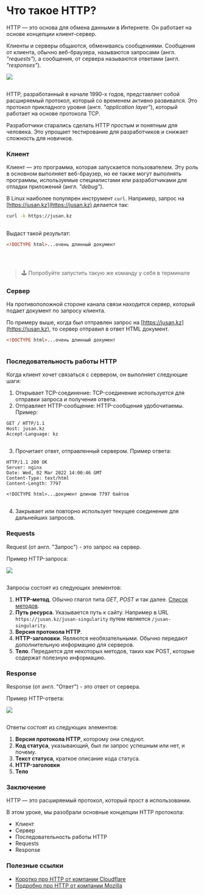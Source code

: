 # Что такое HTTP?

HTTP — это основа для обмена данными в Интернете. Он работает на основе концепции клиент-сервер.

Клиенты и серверы общаются, обмениваясь сообщениями. Сообщения от клиента, обычно веб-браузера, называются запросами (англ. *"requests"*), а сообщения, от сервера называются ответами (англ. *"responses"*).

![](https://ucarecdn.com/f8f5e8a3-6c31-41ad-aa75-a0f5c6e30c72/)

![](data:image/gif;base64,R0lGODlhAQABAPABAP///wAAACH5BAEKAAAALAAAAAABAAEAAAICRAEAOw== "Click and drag to move")

HTTP, разработанный в начале 1990-х годов, представляет собой расширяемый протокол, который со временем активно развивался. Это протокол прикладного уровня (англ. *"application layer"*), который работает на основе протокола TCP.

Разработчики старались сделать HTTP простым и понятным для человека. Это упрощает тестирование для разработчиков и снижает сложность для новичков.

### 

### Клиент

Клиент — это программа, которая запускается пользователем. Эту роль в основном выполняет веб-браузер, но ее также могут выполнять программы, используемые специалистами или разработчиками для отладки приложений (англ. *"debug"*).

В Linux наиболее популярен инструмент `curl`. Например, запрос на [https://jusan.kz](https://jusan.kz) делается так:

```bash
curl -k https://jusan.kz
```

![](data:image/gif;base64,R0lGODlhAQABAPABAP///wAAACH5BAEKAAAALAAAAAABAAEAAAICRAEAOw==)![](data:image/gif;base64,R0lGODlhAQABAPABAP///wAAACH5BAEKAAAALAAAAAABAAEAAAICRAEAOw== "Click and drag to move")

Выдаст такой результат:

```html
<!DOCTYPE html>...очень длинный документ
```

![](data:image/gif;base64,R0lGODlhAQABAPABAP///wAAACH5BAEKAAAALAAAAAABAAEAAAICRAEAOw==)![](data:image/gif;base64,R0lGODlhAQABAPABAP///wAAACH5BAEKAAAALAAAAAABAAEAAAICRAEAOw== "Click and drag to move")

```
 
```

> 🕹 Попробуйте запустить такую же команду у себя в терминале

### 

### Сервер

На противоположной стороне канала связи находится сервер, который подает документ по запросу клиента.

По примеру выше, когда был отправлен запрос на [https://jusan.kz](https://jusan.kz), то сервер отправил в ответ HTML документ.

```html
<!DOCTYPE html>...очень длинный документ
```

![](data:image/gif;base64,R0lGODlhAQABAPABAP///wAAACH5BAEKAAAALAAAAAABAAEAAAICRAEAOw==)![](data:image/gif;base64,R0lGODlhAQABAPABAP///wAAACH5BAEKAAAALAAAAAABAAEAAAICRAEAOw== "Click and drag to move")

### Последовательность работы HTTP

Когда клиент хочет связаться с сервером, он выполняет следующие шаги:

1. Открывает TCP-соединение: TCP-соединение используется для отправки запроса и получения ответа.
2. Отправляет HTTP-сообщение: HTTP-сообщения удобочитаемы. Пример:

```http
GET / HTTP/1.1
Host: jusan.kz
Accept-Language: kz
```

![](data:image/gif;base64,R0lGODlhAQABAPABAP///wAAACH5BAEKAAAALAAAAAABAAEAAAICRAEAOw==)![](data:image/gif;base64,R0lGODlhAQABAPABAP///wAAACH5BAEKAAAALAAAAAABAAEAAAICRAEAOw== "Click and drag to move")

3. Прочитает ответ, отправленный сервером. Пример ответа:

```http
HTTP/1.1 200 OK
Server: nginx
Date: Wed, 02 Mar 2022 14:00:46 GMT
Content-Type: text/html
Content-Length: 7797

<!DOCTYPE html>...документ длиною 7797 байтов
```

![](data:image/gif;base64,R0lGODlhAQABAPABAP///wAAACH5BAEKAAAALAAAAAABAAEAAAICRAEAOw==)![](data:image/gif;base64,R0lGODlhAQABAPABAP///wAAACH5BAEKAAAALAAAAAABAAEAAAICRAEAOw== "Click and drag to move")

4. Закрывает или повторно использует текущее соединение для дальнейших запросов.

### 

### Requests

Request (от англ. "Запрос") - это запрос на сервер.

Пример HTTP-запроса:

![](https://ucarecdn.com/4ab9de5c-8f6d-4d6f-ac7f-e630039125db/)

![](data:image/gif;base64,R0lGODlhAQABAPABAP///wAAACH5BAEKAAAALAAAAAABAAEAAAICRAEAOw== "Click and drag to move")

Запросы состоят из следующих элементов:

1. **HTTP-метод**. Обычно глагол типа *GET*, *POST* и так далее. [Список методов](https://developer.mozilla.org/ru/docs/Web/HTTP/Methods).
2. **Путь ресурса**. Указывается путь к сайту. Например в URL `https://jusan.kz/jusan-singularity` путем является `/jusan-singularity`.
3. **Версия протокола HTTP**.
4. **HTTP-заголовки**. Являются необязательными. Обычно передают дополнительную информацию для серверов.
5. **Тело**. Передается для некоторых методов, таких как POST, которые содержат полезную информацию.

### 

### Response

Response (от англ. "Ответ") - это ответ от сервера.

Пример HTTP-ответа:

![](https://ucarecdn.com/9bfe2a59-e837-4c9f-ab0b-cf9d764365a1/)

![](data:image/gif;base64,R0lGODlhAQABAPABAP///wAAACH5BAEKAAAALAAAAAABAAEAAAICRAEAOw== "Click and drag to move")

Ответы состоят из следующих элементов:

1. **Версия протокола HTTP**, которому они следуют.
2. **Код статуса**, указывающий, был ли запрос успешным или нет, и почему.
3. **Текст статуса**, краткое описание кода статуса.
4. **HTTP-заголовки**
5. **Тело**

### 

### Заключение

HTTP — это расширяемый протокол, который прост в использовании.

В этом уроке, мы разобрали основные концепции HTTP протокола:

* Клиент
* Сервер
* Последовательность работы HTTP
* Requests
* Response

### 

### Полезные ссылки

* [Коротко про HTTP от компании Cloudflare](https://www.cloudflare.com/en-gb/learning/ddos/glossary/hypertext-transfer-protocol-http/)
* [Подробно про HTTP от компании Mozilla](https://developer.mozilla.org/en-US/docs/Web/HTTP/Overview)

